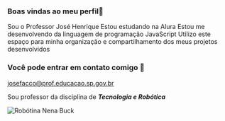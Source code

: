 ### Boas vindas ao meu perfil💙

Sou o Professor José Henrique
Estou estudando na Alura
Estou me desenvolvendo da linguagem de programação JavaScript
Utilizo este espaço para minha organização e compartilhamento dos meus projetos desenvolvidos

### Você pode entrar em contato comigo 🌊

josefacco@prof.educacao.sp.gov.br

Sou professor da disciplina de **_Tecnologia e Robótica_**

![Robótina Nena Buck](https://tenor.com/pt-PT/view/1123-gif-15315203009173893389)
